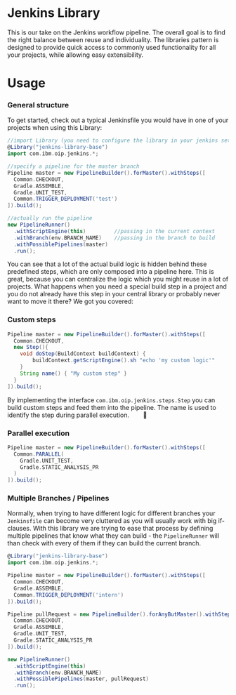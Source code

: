 # Jenkins Library

This is our take on the Jenkins workflow pipeline. The overall goal is to find the right balance between reuse and individuality. The libraries pattern is designed to provide quick access to commonly used functionality for all your projects, while allowing easy extensibility.

# Usage

### General structure

To get started, check out a typical Jenkinsfile you would have in one of your projects when using this Library:

```Groovy
//import Library (you need to configure the library in your jenkins settings once)
@Library("jenkins-library-base")
import com.ibm.oip.jenkins.*;

//specify a pipeline for the master branch
Pipeline master = new PipelineBuilder().forMaster().withSteps([
  Common.CHECKOUT,
  Gradle.ASSEMBLE,
  Gradle.UNIT_TEST,
  Common.TRIGGER_DEPLOYMENT('test')
]).build();

//actually run the pipeline
new PipelineRunner()
  .withScriptEngine(this)         //passing in the current context
  .withBranch(env.BRANCH_NAME)    //passing in the branch to build
  .withPossiblePipelines(master)
  .run();
```

You can see that a lot of the actual build logic is hidden behind these predefined steps, which are only composed into a pipeline here. This is great, because you can centralize the logic which you might reuse in a lot of projects. What happens when you need a special build step in a project and you do not already have this step in your central library or probably never want to move it there? We got you covered:

### Custom steps

```Groovy
Pipeline master = new PipelineBuilder().forMaster().withSteps([
  Common.CHECKOUT,
  new Step(){
    void doStep(BuildContext buildContext) {
        buildContext.getScriptEngine().sh "echo 'my custom logic'"
    }
    String name() { "My custom step" }
  }
]).build();
```

By implementing the interface `com.ibm.oip.jenkins.steps.Step` you can build custom steps and feed them into the pipeline. The name is used to identify the step during parallel execution.
        
### Parallel execution

```groovy
Pipeline master = new PipelineBuilder().forMaster().withSteps([
  Common.PARALLEL(
    Gradle.UNIT_TEST,
    Gradle.STATIC_ANALYSIS_PR
  )
]).build();

```

### Multiple Branches / Pipelines

Normally, when trying to have different logic for different branches your `Jenkinsfile` can become very cluttered as you will usually work with big if-clauses. With this library we are trying to ease that process by defining multiple pipelines that know what they can build - the `PipelineRunner` will than check with every of them if they can build the current branch.

```Groovy
@Library("jenkins-library-base")
import com.ibm.oip.jenkins.*;

Pipeline master = new PipelineBuilder().forMaster().withSteps([
  Common.CHECKOUT,
  Gradle.ASSEMBLE,
  Common.TRIGGER_DEPLOYMENT('intern')
]).build();

Pipeline pullRequest = new PipelineBuilder().forAnyButMaster().withSteps([
  Common.CHECKOUT,
  Gradle.ASSEMBLE,
  Gradle.UNIT_TEST,
  Gradle.STATIC_ANALYSIS_PR
]).build();

new PipelineRunner()
  .withScriptEngine(this)
  .withBranch(env.BRANCH_NAME)
  .withPossiblePipelines(master, pullRequest)
  .run();

```

